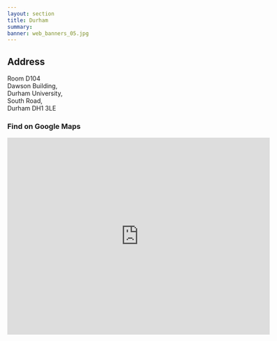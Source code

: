 ```yaml
---
layout: section
title: Durham
summary: 
banner: web_banners_05.jpg
---
```




## Address

Room D104 <br>
Dawson Building,  <br>
Durham University, <br>
South Road, <br>
Durham DH1 3LE

### Find on Google Maps



<iframe src="https://www.google.com/maps/embed?pb=!1m18!1m12!1m3!1d1935.1281025868122!2d-1.573703268439606!3d54.768008360875974!2m3!1f0!2f0!3f0!3m2!1i1024!2i768!4f13.1!3m3!1m2!1s0x487e87641592022f%3A0x5b51e49b341219ac!2sDawson%20Building%2C%20Durham!5e0!3m2!1sen!2suk!4v1741196628989!5m2!1sen!2suk" width="600" height="450" style="border:0;" allowfullscreen="" loading="lazy" referrerpolicy="no-referrer-when-downgrade"></iframe>